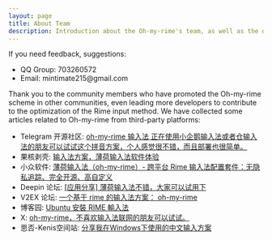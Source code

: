 ```yaml
---
layout: page
title: About Team
description: Introduction about the Oh-my-rime's team, as well as the discussion group and background of Oh-my-rime.
---
```


<script setup>
import {
  VPTeamPage,
  VPTeamPageTitle,
  VPTeamMembers,
  VPTeamPageSection
} from 'vitepress/theme';

const members = [
  {
    avatar: '/avatar.png',
    name: 'Mintimate',
    title: 'Full Stack Development',
    links: [
      { icon: 'github', link: 'https://github.com/Mintimate' },
      { icon: 'youtube', link: 'https://www.youtube.com/@mintimate' },
      {icon: {svg: '<svg t="1692535452107" class="icon" viewBox="0 0 1024 1024" version="1.1" xmlns="http://www.w3.org/2000/svg" p-id="32228" width="200" height="200"><path d="M977.2 208.2c33.4 36.2 48.8 79.4 46.6 131.4v404.8c-0.8 52.8-18.4 96.2-53 130.2-34.4 34-78.2 51.8-131 53.4H184.04c-52.9-1.6-96.42-19.6-130.56-54.4C19.364 838.8 1.534 793 0 736.4V339.6c1.534-52 19.364-95.2 53.48-131.4C87.62 175.5 131.14 157.54 184.04 156h58.76L192.1 104.38c-11.5-11.46-17.26-26-17.26-43.58 0-17.6 5.76-32.12 17.26-43.594C203.6 5.736 218.2 0 235.8 0s32.2 5.736 43.8 17.206L426.2 156h176l149-138.794C763.4 5.736 778.4 0 796 0c17.6 0 32.2 5.736 43.8 17.206 11.4 11.474 17.2 25.994 17.2 43.594 0 17.58-5.8 32.12-17.2 43.58L789.2 156h58.6c52.8 1.54 96 19.5 129.4 52.2z m-77.6 139.4c-0.8-19.2-7.4-34.8-21.4-47-10.4-12.2-28-18.8-45.4-19.6H192.1c-19.18 0.8-34.9 7.4-47.16 19.6-12.28 12.2-18.8 27.8-19.56 47v388.8c0 18.4 6.52 34 19.56 47s28.76 19.6 47.16 19.6H832.8c18.4 0 34-6.6 46.6-19.6 12.6-13 19.4-28.6 20.2-47V347.6z m-528.6 85.4c12.6 12.6 19.4 28.2 20.2 46.4V546c-0.8 18.4-7.4 33.8-19.6 46.4-12.4 12.6-28 19-47.2 19-19.2 0-35-6.4-47.2-19-12.2-12.6-18.8-28-19.6-46.4v-66.6c0.8-18.2 7.6-33.8 20.2-46.4 12.6-12.6 26.4-19.2 46.6-20 18.4 0.8 34 7.4 46.6 20z m383 0c12.6 12.6 19.4 28.2 20.2 46.4V546c-0.8 18.4-7.4 33.8-19.6 46.4-12.2 12.6-28 19-47.2 19-19.2 0-34.8-6.4-47.2-19-14-12.6-18.8-28-19.4-46.4v-66.6c0.6-18.2 7.4-33.8 20-46.4 12.6-12.6 28.2-19.2 46.6-20 18.4 0.8 34 7.4 46.6 20z" p-id="32229"></path></svg>'}, link: 'https://space.bilibili.com/355567627'},
    ],
    sponsor:'https://afdian.com/a/mintimate',
  },
  {
    avatar: 'https://avatars.githubusercontent.com/u/132128788',
    name: 'YummyCocoa',
    title: 'Key Partners (●\'◡\'●)ﾉ♥',
    links: [
      { icon: 'github', link: 'https://github.com/YummyCocoa' },
    ],
  },
  {
    avatar: '/image/avatar/Jian787.webp',
    name: 'Jian787',
    title: 'One of the maintainers of the Terra Pinyin lexicon configuration for Oh-my-rime, providing a manually verified polyphonic word database.',
    links: [
      { icon: 'github', link: 'https://github.com/Jian787' },
    ],
  },
  {
    avatar: '/image/avatar/amzxyz.webp',
    name: 'amzxyz',
    title: 'Builder of the Wanxiang Pinyin ecosystem, currently also assisting in maintaining Wanxiang-related content within the Bohe project, particularly regarding Lua.',
    links: [
      { icon: 'github', link: 'https://github.com/amzxyz' },
    ],
  },
]
</script>

<VPTeamPage>
  <VPTeamPageTitle>
    <template #title>
      About This Website
    </template>
    <template #lead>
      The main maintainers at present are as follows, and we would like to thank all the contributors for their PRs to the project.
    </template>
  </VPTeamPageTitle>

<VPTeamMembers
:members="members"
/>

  <VPTeamPageSection>
    <template #title>Contact Us</template>
  </VPTeamPageSection>
  <div class="vp-doc " :class="$style.VPTeamContent">
    <div class="container">
      <p>If you need feedback, suggestions:</p>
      <ul>
        <li>QQ Group: 703260572</li>
        <li>Email: mintimate215@gmail.com</li>
      </ul>
    </div>
  </div>

  <VPTeamPageSection>
    <template #title>Third-party evaluation</template>
  </VPTeamPageSection>
  <div class="vp-doc " :class="$style.VPTeamContent">
    <div class="container">
      <p>Thank you to the community members who have promoted the Oh-my-rime scheme in other communities, even leading more developers to contribute to the optimization of the Rime input method. We have collected some articles related to Oh-my-rime from third-party platforms:</p>
      <ul>
        <li>Telegram 开源社区: <a href="https://t.me/opencfdchannel/4727" target="_blank">oh-my-rime 输入法 正在使用小企鹅输入法或者仓输入法的朋友可以试试这个拼音方案，个人感觉很不错，而且部署也很简单。</a></li>
        <li>果核剥壳: <a href="https://www.ghxi.com/wx20240422.html" target="_blank">输入法方案，薄荷输入法软件体验</a> </li>
        <li>小众软件: <a href="https://www.appinn.com/oh-my-rime/" target="_blank">薄荷输入法（oh-my-rime）- 跨平台 Rime 输入法配置套件：无隐私追踪、完全开源、高自定义</a> </li>
        <li>Deepin 论坛: <a href="https://bbs.deepin.org/zh/post/268859" target="_blank">[应用分享] 薄荷输入法不错，大家可以试用下</a> </li>
        <li>V2EX 论坛: <a href="https://www.v2ex.com/t/1027047" target="_blank">一个基于 rime 的输入法方案： oh-my-rime</a> </li>
        <li>博客园: <a href="https://www.cnblogs.com/Undefined443/p/-/rime" target="_blank">Ubuntu 安裝 RIME 輸入法</a> </li>
        <li>X: <a href="https://x.com/iamcheyan/status/1767761177004961926" target="_blank">oh-my-rime，不喜欢输入法联网的朋友可以试试。</a> </li>
        <li>思否-Kenis空间站: <a href="https://segmentfault.com/a/1190000045386216" target="_blank">分享我在Windows下使用的中文输入方案</a> </li>
      </ul>
    </div>
  </div>

</VPTeamPage>

<style module>
.VPTeamContent{
    padding: 20px 32px;
}

@media (min-width: 768px){
.VPTeamContent{
    padding: 20px 128px;
}
}

@media (min-width: 1200px){
.VPTeamContent{
    padding: 20px 256px;
}
}
</style>


